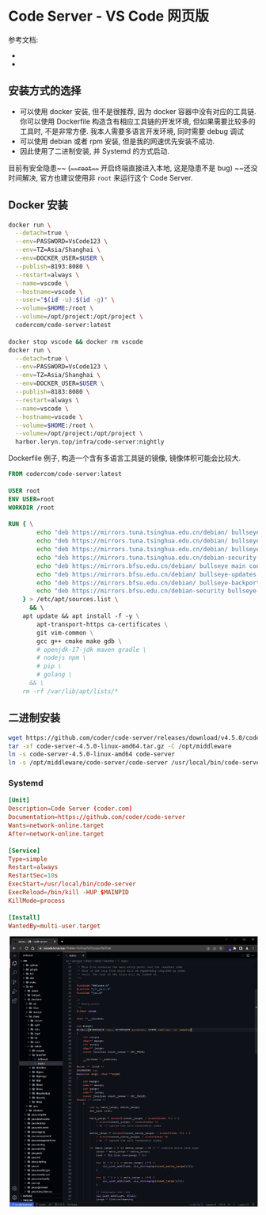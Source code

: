 <a name="R534u"></a>
# Code Server - VS Code 网页版
参考文档:

- 
- 
<a name="goppM"></a>
## 安装方式的选择

- 可以使用 docker 安装, 但不是很推荐, 因为 docker 容器中没有对应的工具链. 你可以使用 Dockerfile 构造含有相应工具链的开发环境, 但如果需要比较多的工具时, 不是非常方便. 我本人需要多语言开发环境, 同时需要 debug 调试
- 可以使用 debian 或者 rpm 安装, 但是我的网速优先安装不成功.
- 因此使用了二进制安装, 并 Systemd 的方式启动.

目前有安全隐患~~ (~~`~~root~~`~~ 开启终端直接进入本地, 这是隐患不是 bug) ~~还没时间解决, 官方也建议使用非 `root` 来运行这个 Code Server.
<a name="EX3VV"></a>
## Docker 安装
```bash
docker run \
  --detach=true \
  --env=PASSWORD=VsCode123 \
  --env=TZ=Asia/Shanghai \
  --env=DOCKER_USER=$USER \
  --publish=8193:8080 \
  --restart=always \
  --name=vscode \
  --hostname=vscode \
  --user="$(id -u):$(id -g)" \
  --volume=$HOME:/root \
  --volume=/opt/project:/opt/project \
  codercom/code-server:latest

docker stop vscode && docker rm vscode
docker run \
  --detach=true \
  --env=PASSWORD=VsCode123 \
  --env=TZ=Asia/Shanghai \
  --env=DOCKER_USER=$USER \
  --publish=8183:8080 \
  --restart=always \
  --name=vscode \
  --hostname=vscode \
  --volume=$HOME:/root \
  --volume=/opt/project:/opt/project \
  harbor.leryn.top/infra/code-server:nightly
```
Dockerfile 例子, 构造一个含有多语言工具链的镜像, 镜像体积可能会比较大.
```dockerfile
FROM codercom/code-server:latest

USER root
ENV USER=root
WORKDIR /root

RUN { \
        echo "deb https://mirrors.tuna.tsinghua.edu.cn/debian/ bullseye main contrib non-free"; \
        echo "deb https://mirrors.tuna.tsinghua.edu.cn/debian/ bullseye-updates main contrib non-free"; \
        echo "deb https://mirrors.tuna.tsinghua.edu.cn/debian/ bullseye-backports main contrib non-free"; \
        echo "deb https://mirrors.tuna.tsinghua.edu.cn/debian-security bullseye-security main contrib non-free"; \
        echo "deb https://mirrors.bfsu.edu.cn/debian/ bullseye main contrib non-free"; \
        echo "deb https://mirrors.bfsu.edu.cn/debian/ bullseye-updates main contrib non-free"; \
        echo "deb https://mirrors.bfsu.edu.cn/debian/ bullseye-backports main contrib non-free"; \
        echo "deb https://mirrors.bfsu.edu.cn/debian-security bullseye-security main contrib non-free"; \
    } > /etc/apt/sources.list \
      && \ 
    apt update && apt install -f -y \
        apt-transport-https ca-certificates \
        git vim-common \
        gcc g++ cmake make gdb \
        # openjdk-17-jdk maven gradle \
        # nodejs npm \
        # pip \
        # golang \
      && \
    rm -rf /var/lib/apt/lists/*

```
<a name="GF8sf"></a>
## 二进制安装
```bash
wget https://github.com/coder/code-server/releases/download/v4.5.0/code-server-4.5.0-linux-amd64.tar.gz
tar -xf code-server-4.5.0-linux-amd64.tar.gz -C /opt/middleware
ln -s code-server-4.5.0-linux-amd64 code-server
ln -s /opt/middleware/code-server/code-server /usr/local/bin/code-server
```
<a name="LtvTc"></a>
### Systemd
```toml
[Unit]
Description=Code Server (coder.com)
Documentation=https://github.com/coder/code-server
Wants=network-online.target
After=network-online.target

[Service]
Type=simple
Restart=always
RestartSec=10s
ExecStart=/usr/local/bin/code-server
ExecReload=/bin/kill -HUP $MAINPID
KillMode=process

[Install]
WantedBy=multi-user.target
```

![image.png](./assets/1655637697308-ce727a7b-22cf-4ee1-9105-f0ed83a12435.png)
